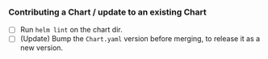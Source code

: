 ### Contributing a Chart / update to an existing Chart

- [ ] Run `helm lint` on the chart dir.
- [ ] (Update) Bump the `Chart.yaml` version before merging, to release it as a new version.
